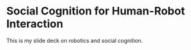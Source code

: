 Social Cognition for Human-Robot Interaction
============================================


This is my slide deck on robotics and social cognition.


